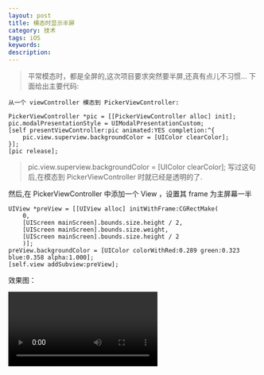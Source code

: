 ```yaml
---
layout: post
title: 模态时显示半屏
category: 技术
tags: iOS
keywords:
description:
---
```


> 平常模态时，都是全屏的,这次项目要求突然要半屏,还真有点儿不习惯...
> 下面给出主要代码:
	
	从一个 viewController 模态到 PickerViewController:
	
	PickerViewController *pic = [[PickerViewController alloc] init];
    pic.modalPresentationStyle = UIModalPresentationCustom;
    [self presentViewController:pic animated:YES completion:^{
        pic.view.superview.backgroundColor = [UIColor clearColor];
    }];
    [pic release];

>pic.view.superview.backgroundColor = [UIColor clearColor]; 
写过这句后,在模态到 PickerViewController 时就已经是透明的了.

然后,在 PickerViewController 中添加一个 View ，设置其 frame 为主屏幕一半

	UIView *preView = [[UIView alloc] initWithFrame:CGRectMake(
		0, 
		[UIScreen mainScreen].bounds.size.height / 2, 
		[UIScreen mainScreen].bounds.size.weight, 
		[UIScreen mainScreen].bounds.size.height / 2
		)];
    preView.backgroundColor = [UIColor colorWithRed:0.289 green:0.323 blue:0.358 alpha:1.000];
    [self.view addSubview:preView];
    
   效果图：

 ![1](/public/img/iOS/halfScreenView.mov)
   